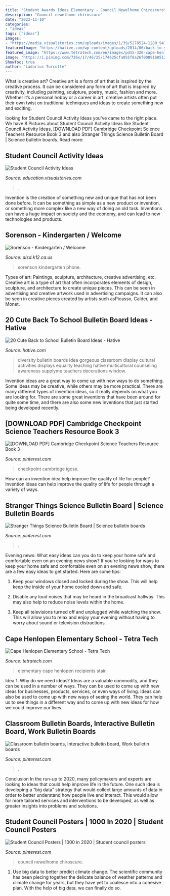 ```yaml
---
title: "Student Awards Ideas Elementary ~ Council Newelhome Chiroscuro"
description: "Council newelhome chiroscuro"
date: "2022-11-10"
categories:
- "ideas"
tags: ["ideas"]
images:
- "https://media.visualstories.com/uploads/images/1/39/5278524-1280_947653378-1474470_l.jpg"
featuredImage: "https://hative.com/wp-content/uploads/2014/06/back-to-school-ideas/19-gorgeous-diversity-bulletin-board.jpg"
featured_image: "https://www.tetratech.com/en/images/pd15-320-cape-henlopen-elementary-school-7-650.jpg"
image: "https://i.pinimg.com/736x/17/46/25/174625cfa055f8a26f00891b0512efdc.jpg"
ShowToc: true
author: "Ladarius Turcotte"
---
```



What is creative art?
Creative art is a form of art that is inspired by the creative process. It can be considered any form of art that is inspired by creativity, including painting, sculpture, poetry, music, fashion and more. Whether it’s a personal hobby or a career in art, creative artists often put their own twist on traditional techniques and ideas to create something new and exciting.

	

		
looking for Student Council Activity Ideas you've came to the right place. We have 8 Pictures about Student Council Activity Ideas like Student Council Activity Ideas, [DOWNLOAD PDF] Cambridge Checkpoint Science Teachers Resource Book 3 and also Stranger Things Science Bulletin Board | Science bulletin boards. Read more:
		
    
## Student Council Activity Ideas

<img loading=lazy src="https://media.visualstories.com/uploads/images/1/39/5278524-1280_947653378-1474470_l.jpg" onerror="this.onerror=null;this.src='https://tse3.mm.bing.net/th?id=OIP.2k3PXzK7CUmiwkzvKtgu6gHaFj&amp;pid=15.1';" alt="Student Council Activity Ideas">

_Source: education.visualstories.com_

>. 

	

Invention is the creation of something new and unique that has not been done before. It can be something as simple as a new product or invention, or something more complex like a new way of doing an old task. Inventions can have a huge impact on society and the economy, and can lead to new technologies and products.

    
## Sorenson - Kindergarten / Welcome

<img loading=lazy src="https://www.alsd.k12.ca.us/cms/lib/CA02000904/Centricity/Domain/375/image32.JPG" onerror="this.onerror=null;this.src='https://tse1.mm.bing.net/th?id=OIP.r5loHxcq86Zx-FrnhFQZEwHaFj&amp;pid=15.1';" alt="Sorenson - Kindergarten / Welcome">

_Source: alsd.k12.ca.us_

>sorenson kindergarten phone. 

	

Types of art: Paintings, sculpture, architecture, creative advertising, etc.
Creative art is a type of art that often incorporates elements of design, sculpture, and architecture to create unique pieces. This can be seen in advertising and creative artwork used in advertising campaigns. It can also be seen in creative pieces created by artists such asPicasso, Calder, and Monet.

    
## 20 Cute Back To School Bulletin Board Ideas - Hative

<img loading=lazy src="https://hative.com/wp-content/uploads/2014/06/back-to-school-ideas/19-gorgeous-diversity-bulletin-board.jpg" onerror="this.onerror=null;this.src='https://tse4.mm.bing.net/th?id=OIP.ZKl-_D2SGDhyrv8lvNPBmwHaFj&amp;pid=15.1';" alt="20 Cute Back to School Bulletin Board Ideas - Hative">

_Source: hative.com_

>diversity bulletin boards idea gorgeous classroom display cultural activities displays equality teaching hative multicultural counseling awareness supplyme teachers decorations window. 

	

Invention ideas are a great way to come up with new ways to do something. Some ideas may be creative, while others may be more practical. There are many different types of invention ideas, so it really depends on what you are looking for. There are some great inventions that have been around for quite some time, and there are also some new inventions that just started being developed recently.

    
## [DOWNLOAD PDF] Cambridge Checkpoint Science Teachers Resource Book 3

<img loading=lazy src="https://i.pinimg.com/736x/05/3c/41/053c412092b8cf72c013c87d0e8d3dec.jpg" onerror="this.onerror=null;this.src='https://tse2.mm.bing.net/th?id=OIP.rilZzdQcvf-VOGwzb-6Z5gAAAA&amp;pid=15.1';" alt="[DOWNLOAD PDF] Cambridge Checkpoint Science Teachers Resource Book 3">

_Source: pinterest.com_

>checkpoint cambridge igcse. 

	

How can an invention idea help improve the quality of life for people?
Invention ideas can help improve the quality of life for people through a variety of ways.

    
## Stranger Things Science Bulletin Board | Science Bulletin Boards

<img loading=lazy src="https://i.pinimg.com/736x/17/46/25/174625cfa055f8a26f00891b0512efdc.jpg" onerror="this.onerror=null;this.src='https://tse1.mm.bing.net/th?id=OIP.2s8b1yQ0zmy8umY3vY2hNgHaJ3&amp;pid=15.1';" alt="Stranger Things Science Bulletin Board | Science bulletin boards">

_Source: pinterest.com_

>. 

	

Evening news: What easy ideas can you do to keep your home safe and comfortable even on an evening news show?
If you're looking for ways to keep your home safe and comfortable even on an evening news show, there are a few easy ideas to get started. Here are some tips:
1. Keep your windows closed and locked during the show. This will help keep the inside of your home cooled down and safe.

2. Disable any loud noises that may be heard in the broadcast hallway. This may also help to reduce noise levels within the home.

3. Keep all televisions turned off and unplugged while watching the show. This will allow you to relax and enjoy your evening without having to worry about sound or television distractions.

    
## Cape Henlopen Elementary School - Tetra Tech

<img loading=lazy src="https://www.tetratech.com/en/images/pd15-320-cape-henlopen-elementary-school-7-650.jpg" onerror="this.onerror=null;this.src='https://tse2.mm.bing.net/th?id=OIP.T6BZT9o8MZ3-JyVZYofXBQHaEj&amp;pid=15.1';" alt="Cape Henlopen Elementary School - Tetra Tech">

_Source: tetratech.com_

>elementary cape henlopen recipients stair. 

	

Idea 1: Why do we need ideas?
Ideas are a valuable commodity, and they can be used in a number of ways. They can be used to come up with new ideas for businesses, products, services, or even ways of living. Ideas can also be used to come up with new ways of seeing the world. They can help us to see things in a different way and to come up with new ideas for how we could improve our lives.

    
## Classroom Bulletin Boards, Interactive Bulletin Board, Work Bulletin Boards

<img loading=lazy src="https://i.pinimg.com/736x/76/b6/31/76b63197fac6eaffb8b8db8870c01aff--ra-boards.jpg" onerror="this.onerror=null;this.src='https://tse4.mm.bing.net/th?id=OIP.4dwd5viU-TClrWBqs471wwHaJ3&amp;pid=15.1';" alt="Classroom bulletin boards, Interactive bulletin board, Work bulletin boards">

_Source: pinterest.com_

>. 

	

Conclusion
In the run-up to 2020, many policymakers and experts are looking to ideas that could help improve life in the future. One such idea is developing a “big data” strategy that would collect large amounts of data in order to better understand how people live and interact. This would allow for more tailored services and interventions to be developed, as well as greater insights into problems and solutions.

    
## Student Council Posters | 1000 In 2020 | Student Council Posters

<img loading=lazy src="https://i.pinimg.com/736x/e9/26/4e/e9264e7e309b253946b3efc7170f4519.jpg" onerror="this.onerror=null;this.src='https://tse4.mm.bing.net/th?id=OIP.Xc3QoG0X5Xq2RqGZC_4ZKwHaJ6&amp;pid=15.1';" alt="Student Council Posters | 1000 in 2020 | Student council posters">

_Source: pinterest.com_

>council newelhome chiroscuro. 

	

1. Use big data to better predict climate change. The scientific community has been piecing together the delicate balance of weather patterns and climate change for years, but they have yet to coalesce into a cohesive plan. With the help of big data, we can finally do so. 

